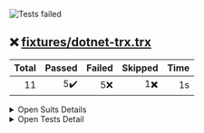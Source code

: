 ![Tests failed](https://img.shields.io/badge/tests-5%20passed%2C%205%20failed%2C%201%20skipped-critical)
## ❌️ <a id='user-content-r0' href='#r0'>fixtures/dotnet-trx.trx</a>
|Total|Passed|Failed|Skipped|Time|
|---:|---:|---:|---:|---:|
|11|5✔️|5❌️|1✖️|1s|

<details><summary>Open Suits Details</summary>
<p>

|Test suite|Passed|Failed|Skipped|Time|
|:---|---:|---:|---:|---:|
|[DotnetTests.XUnitTests.CalculatorTests](#r0s0)|5✔️|5❌️|1✖️|118ms|

</p>
</details>


<details><summary>Open Tests Detail</summary>
<p>

#### ❌️ <a id='user-content-r0s0' href='#r0s0'>DotnetTests.XUnitTests.CalculatorTests</a>
```
✔️ Custom Name
❌️ Exception_In_TargetTest
	System.DivideByZeroException : Attempted to divide by zero.
❌️ Exception_In_Test
	System.Exception : Test
❌️ Failing_Test
	Assert.Equal() Failure
	Expected: 3
	Actual:   2
✔️ Is_Even_Number(i: 2)
❌️ Is_Even_Number(i: 3)
	Assert.True() Failure
	Expected: True
	Actual:   False
✔️ Passing_Test
✔️ Should be even number(i: 2)
❌️ Should be even number(i: 3)
	Assert.True() Failure
	Expected: True
	Actual:   False
✖️ Skipped_Test
✔️ Timeout_Test
```

</p>
</details>
